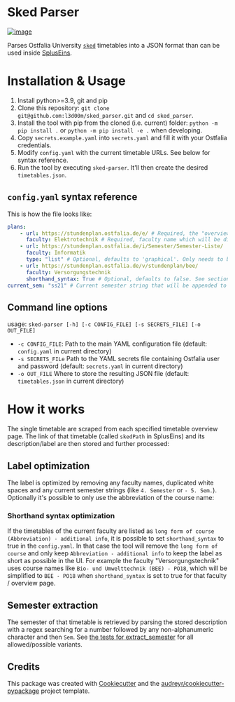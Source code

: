 # Sked Parser

[![image](https://img.shields.io/travis/l3d00m/sked_parser.svg)](https://travis-ci.com/l3d00m/sked_parser)

Parses Ostfalia University [`sked`](https://www.sked.de/) timetables into a JSON format than can be used inside [SplusEins](https://github.com/SplusEins/SplusEins).

# Installation & Usage

1. Install python>=3.9, git and pip
2. Clone this repository: `git clone git@github.com:l3d00m/sked_parser.git` and `cd sked_parser`.
3. Install the tool with pip from the cloned (i.e. current) folder: `python -m pip install .` or `python -m pip install -e .` when developing.
4. Copy `secrets.example.yaml` into `secrets.yaml` and fill it with your Ostfalia credentials.
5. Modify `config.yaml` with the current timetable URLs. See below for syntax reference.
6. Run the tool by executing `sked-parser`. It'll then create the desired `timetables.json`.

## `config.yaml` syntax reference

This is how the file looks like:

```yaml
plans:
    - url: https://stundenplan.ostfalia.de/e/ # Required, the "overview" URL which directly lists the single timetables for that faculty
      faculty: Elektrotechnik # Required, faculty name which will be displayed to the user on spluseins.de
    - url: https://stundenplan.ostfalia.de/i/Semester/Semester-Liste/
      faculty: Informatik
      type: "list" # Optional, defaults to 'graphical'. Only needs to be specified as 'list' if the timetables are in list form or as 'csv' if the timetables are stored as CSV.
    - url: https://stundenplan.ostfalia.de/v/stundenplan/bee/
      faculty: Versorgungstechnik
      shorthand_syntax: True # Optional, defaults to false. See section shorthand syntax further below.
current_sem: "ss21" # Current semester string that will be appended to the IDs (to have unique IDs for each semester)
```

## Command line options

usage: `sked-parser [-h] [-c CONFIG_FILE] [-s SECRETS_FILE] [-o OUT_FILE]`

-   `-c CONFIG_FILE`: Path to the main YAML configuration file (default: `config.yaml` in current directory)
-   `-s SECRETS_FILe` Path to the YAML secrets file containing Ostfalia user and password (default: `secrets.yaml` in current directory)
-   `-o OUT_FILE` Where to store the resulting JSON file (default: `timetables.json` in current directory)

# How it works

The single timetable are scraped from each specified timetable overview page. The link of that timetable (called `skedPath` in SplusEins) and its description/label are then stored and further processed:

## Label optimization

The label is optimized by removing any faculty names, duplicated white spaces and any current semester strings (like `4. Semester` or `- 5. Sem.`). Optionally it's possible to only use the abbreviation of the course name:

### Shorthand syntax optimization

If the timetables of the current faculty are listed as `long form of course (Abbreviation) - additional info`, it is possible to set `shorthand_syntax` to true in the `config.yaml`. In that case the tool will remove the `long form of course` and only keep `Abbreviation - additional info` to keep the label as short as possible in the UI. For example the faculty "Versorgungstechnik" uses course names like `Bio- und Umwelttechnik (BEE) - PO18`, which will be simplified to `BEE - PO18` when `shorthand_syntax` is set to true for that faculty / overview page.

## Semester extraction

The semester of that timetable is retrieved by parsing the stored description with a regex searching for a number followed by any non-alphanumeric character and then `Sem`. See [the tests for extract_semester](tests/test_scraper.py) for all allowed/possible variants.

## Credits

This package was created with
[Cookiecutter](https://github.com/audreyr/cookiecutter) and the
[audreyr/cookiecutter-pypackage](https://github.com/audreyr/cookiecutter-pypackage)
project template.
